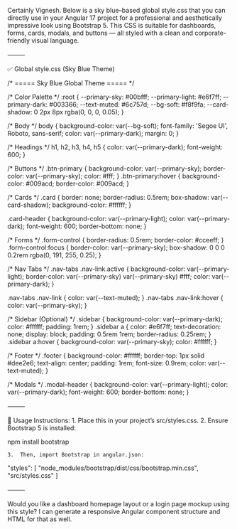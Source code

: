 Certainly Vignesh. Below is a sky blue–based global style.css that you can directly use in your Angular 17 project for a professional and aesthetically impressive look using Bootstrap 5. This CSS is suitable for dashboards, forms, cards, modals, and buttons — all styled with a clean and corporate-friendly visual language.

⸻

✅ Global style.css (Sky Blue Theme)

/* ===== Sky Blue Global Theme ===== */

/* Color Palette */
:root {
  --primary-sky: #00bfff;
  --primary-light: #e6f7ff;
  --primary-dark: #003366;
  --text-muted: #6c757d;
  --bg-soft: #f8f9fa;
  --card-shadow: 0 2px 8px rgba(0, 0, 0, 0.05);
}

/* Body */
body {
  background-color: var(--bg-soft);
  font-family: 'Segoe UI', Roboto, sans-serif;
  color: var(--primary-dark);
  margin: 0;
}

/* Headings */
h1, h2, h3, h4, h5 {
  color: var(--primary-dark);
  font-weight: 600;
}

/* Buttons */
.btn-primary {
  background-color: var(--primary-sky);
  border-color: var(--primary-sky);
  color: #fff;
}
.btn-primary:hover {
  background-color: #009acd;
  border-color: #009acd;
}

/* Cards */
.card {
  border: none;
  border-radius: 0.5rem;
  box-shadow: var(--card-shadow);
  background-color: #ffffff;
}

.card-header {
  background-color: var(--primary-light);
  color: var(--primary-dark);
  font-weight: 600;
  border-bottom: none;
}

/* Forms */
.form-control {
  border-radius: 0.5rem;
  border-color: #cceeff;
}
.form-control:focus {
  border-color: var(--primary-sky);
  box-shadow: 0 0 0 0.2rem rgba(0, 191, 255, 0.25);
}

/* Nav Tabs */
.nav-tabs .nav-link.active {
  background-color: var(--primary-light);
  border-color: var(--primary-sky) var(--primary-sky) #fff;
  color: var(--primary-dark);
}

.nav-tabs .nav-link {
  color: var(--text-muted);
}
.nav-tabs .nav-link:hover {
  color: var(--primary-sky);
}

/* Sidebar (Optional) */
.sidebar {
  background-color: var(--primary-dark);
  color: #ffffff;
  padding: 1rem;
}
.sidebar a {
  color: #e6f7ff;
  text-decoration: none;
  display: block;
  padding: 0.5rem 1rem;
  border-radius: 0.25rem;
}
.sidebar a:hover {
  background-color: var(--primary-sky);
  color: #ffffff;
}

/* Footer */
.footer {
  background-color: #ffffff;
  border-top: 1px solid #dee2e6;
  text-align: center;
  padding: 1rem;
  font-size: 0.9rem;
  color: var(--text-muted);
}

/* Modals */
.modal-header {
  background-color: var(--primary-light);
  color: var(--primary-dark);
  font-weight: 600;
  border-bottom: none;
}


⸻

📌 Usage Instructions:
	1.	Place this in your project’s src/styles.css.
	2.	Ensure Bootstrap 5 is installed:

npm install bootstrap


	3.	Then, import Bootstrap in angular.json:

"styles": [
  "node_modules/bootstrap/dist/css/bootstrap.min.css",
  "src/styles.css"
]



⸻

Would you like a dashboard homepage layout or a login page mockup using this style? I can generate a responsive Angular component structure and HTML for that as well.